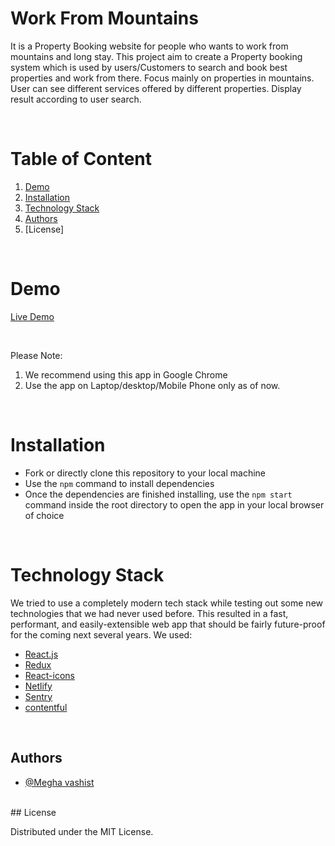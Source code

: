 # Work From Mountains 

It is a Property Booking website for people who wants to work from mountains and long stay. This project aim to create a Property booking system which is used by users/Customers to search and book best properties and work from there. Focus mainly on properties in mountains. User can see different services offered by different properties. Display result according to user search.

<br/>

# Table of Content

1. [Demo](#demo)
2. [Installation](#installation)
3. [Technology Stack](#technology-stack)
4. [Authors](#authors)
5. [License]

<br/>

# Demo

[Live Demo](https://work-from-mountains.netlify.app/)

<br/>

Please Note:

1. We recommend using this app in Google Chrome
2. Use the app on Laptop/desktop/Mobile Phone only as of now.

<br/>

# Installation

- Fork or directly clone this repository to your local machine
- Use the `npm` command to install dependencies
- Once the dependencies are finished installing, use the `npm start` command inside the root directory to open the app in your local browser of choice

<br/>

# Technology Stack

We tried to use a completely modern tech stack while testing out some new technologies that we had never used before. This resulted in a fast, performant, and easily-extensible web app that should be fairly future-proof for the coming next several years. We used:

* [React.js](https://reactjs.org/)
* [Redux](https://redux.js.org/)
* [React-icons](https://react-icons.github.io/react-icons/)
* [Netlify](https://app.netlify.com/sites/work-from-mountains/overview)
* [Sentry](https://sentry.io/)
* [contentful](https://www.contentful.com/)

<br/>

## Authors
- [@Megha vashist](meghvashist@gmail.com)

<br/>
## License

Distributed under the MIT License.
